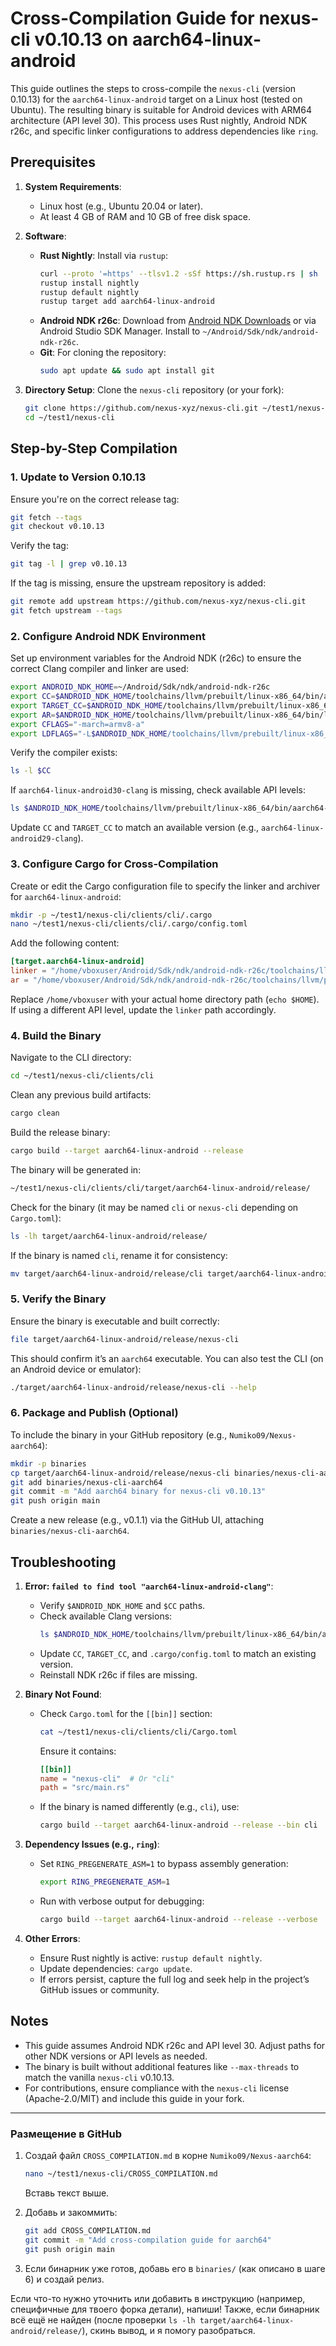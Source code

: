# Cross-Compilation Guide for nexus-cli v0.10.13 on aarch64-linux-android

This guide outlines the steps to cross-compile the `nexus-cli` (version 0.10.13) for the `aarch64-linux-android` target on a Linux host (tested on Ubuntu). The resulting binary is suitable for Android devices with ARM64 architecture (API level 30). This process uses Rust nightly, Android NDK r26c, and specific linker configurations to address dependencies like `ring`.

## Prerequisites

1. **System Requirements**:
   - Linux host (e.g., Ubuntu 20.04 or later).
   - At least 4 GB of RAM and 10 GB of free disk space.

2. **Software**:
   - **Rust Nightly**: Install via `rustup`:
     ```bash
     curl --proto '=https' --tlsv1.2 -sSf https://sh.rustup.rs | sh
     rustup install nightly
     rustup default nightly
     rustup target add aarch64-linux-android
     ```
   - **Android NDK r26c**: Download from [Android NDK Downloads](https://developer.android.com/ndk/downloads) or via Android Studio SDK Manager. Install to `~/Android/Sdk/ndk/android-ndk-r26c`.
   - **Git**: For cloning the repository:
     ```bash
     sudo apt update && sudo apt install git
     ```

3. **Directory Setup**:
   Clone the `nexus-cli` repository (or your fork):
   ```bash
   git clone https://github.com/nexus-xyz/nexus-cli.git ~/test1/nexus-cli
   cd ~/test1/nexus-cli
   ```

## Step-by-Step Compilation

### 1. Update to Version 0.10.13
Ensure you're on the correct release tag:
```bash
git fetch --tags
git checkout v0.10.13
```
Verify the tag:
```bash
git tag -l | grep v0.10.13
```

If the tag is missing, ensure the upstream repository is added:
```bash
git remote add upstream https://github.com/nexus-xyz/nexus-cli.git
git fetch upstream --tags
```

### 2. Configure Android NDK Environment
Set up environment variables for the Android NDK (r26c) to ensure the correct Clang compiler and linker are used:
```bash
export ANDROID_NDK_HOME=~/Android/Sdk/ndk/android-ndk-r26c
export CC=$ANDROID_NDK_HOME/toolchains/llvm/prebuilt/linux-x86_64/bin/aarch64-linux-android30-clang
export TARGET_CC=$ANDROID_NDK_HOME/toolchains/llvm/prebuilt/linux-x86_64/bin/aarch64-linux-android30-clang
export AR=$ANDROID_NDK_HOME/toolchains/llvm/prebuilt/linux-x86_64/bin/llvm-ar
export CFLAGS="-march=armv8-a"
export LDFLAGS="-L$ANDROID_NDK_HOME/toolchains/llvm/prebuilt/linux-x86_64/lib"
```

Verify the compiler exists:
```bash
ls -l $CC
```
If `aarch64-linux-android30-clang` is missing, check available API levels:
```bash
ls $ANDROID_NDK_HOME/toolchains/llvm/prebuilt/linux-x86_64/bin/aarch64-linux-android*
```
Update `CC` and `TARGET_CC` to match an available version (e.g., `aarch64-linux-android29-clang`).

### 3. Configure Cargo for Cross-Compilation
Create or edit the Cargo configuration file to specify the linker and archiver for `aarch64-linux-android`:
```bash
mkdir -p ~/test1/nexus-cli/clients/cli/.cargo
nano ~/test1/nexus-cli/clients/cli/.cargo/config.toml
```

Add the following content:
```toml
[target.aarch64-linux-android]
linker = "/home/vboxuser/Android/Sdk/ndk/android-ndk-r26c/toolchains/llvm/prebuilt/linux-x86_64/bin/aarch64-linux-android30-clang"
ar = "/home/vboxuser/Android/Sdk/ndk/android-ndk-r26c/toolchains/llvm/prebuilt/linux-x86_64/bin/llvm-ar"
```

Replace `/home/vboxuser` with your actual home directory path (`echo $HOME`). If using a different API level, update the `linker` path accordingly.

### 4. Build the Binary
Navigate to the CLI directory:
```bash
cd ~/test1/nexus-cli/clients/cli
```

Clean any previous build artifacts:
```bash
cargo clean
```

Build the release binary:
```bash
cargo build --target aarch64-linux-android --release
```

The binary will be generated in:
```bash
~/test1/nexus-cli/clients/cli/target/aarch64-linux-android/release/
```

Check for the binary (it may be named `cli` or `nexus-cli` depending on `Cargo.toml`):
```bash
ls -lh target/aarch64-linux-android/release/
```

If the binary is named `cli`, rename it for consistency:
```bash
mv target/aarch64-linux-android/release/cli target/aarch64-linux-android/release/nexus-cli
```

### 5. Verify the Binary
Ensure the binary is executable and built correctly:
```bash
file target/aarch64-linux-android/release/nexus-cli
```
This should confirm it’s an `aarch64` executable. You can also test the CLI (on an Android device or emulator):
```bash
./target/aarch64-linux-android/release/nexus-cli --help
```

### 6. Package and Publish (Optional)
To include the binary in your GitHub repository (e.g., `Numiko09/Nexus-aarch64`):
```bash
mkdir -p binaries
cp target/aarch64-linux-android/release/nexus-cli binaries/nexus-cli-aarch64
git add binaries/nexus-cli-aarch64
git commit -m "Add aarch64 binary for nexus-cli v0.10.13"
git push origin main
```

Create a new release (e.g., v0.1.1) via the GitHub UI, attaching `binaries/nexus-cli-aarch64`.

## Troubleshooting

1. **Error: `failed to find tool "aarch64-linux-android-clang"`**:
   - Verify `$ANDROID_NDK_HOME` and `$CC` paths.
   - Check available Clang versions:
     ```bash
     ls $ANDROID_NDK_HOME/toolchains/llvm/prebuilt/linux-x86_64/bin/aarch64-linux-android*
     ```
   - Update `CC`, `TARGET_CC`, and `.cargo/config.toml` to match an existing version.
   - Reinstall NDK r26c if files are missing.

2. **Binary Not Found**:
   - Check `Cargo.toml` for the `[[bin]]` section:
     ```bash
     cat ~/test1/nexus-cli/clients/cli/Cargo.toml
     ```
     Ensure it contains:
     ```toml
     [[bin]]
     name = "nexus-cli"  # Or "cli"
     path = "src/main.rs"
     ```
   - If the binary is named differently (e.g., `cli`), use:
     ```bash
     cargo build --target aarch64-linux-android --release --bin cli
     ```

3. **Dependency Issues (e.g., `ring`)**:
   - Set `RING_PREGENERATE_ASM=1` to bypass assembly generation:
     ```bash
     export RING_PREGENERATE_ASM=1
     ```
   - Run with verbose output for debugging:
     ```bash
     cargo build --target aarch64-linux-android --release --verbose
     ```

4. **Other Errors**:
   - Ensure Rust nightly is active: `rustup default nightly`.
   - Update dependencies: `cargo update`.
   - If errors persist, capture the full log and seek help in the project’s GitHub issues or community.

## Notes
- This guide assumes Android NDK r26c and API level 30. Adjust paths for other NDK versions or API levels as needed.
- The binary is built without additional features like `--max-threads` to match the vanilla `nexus-cli` v0.10.13.
- For contributions, ensure compliance with the `nexus-cli` license (Apache-2.0/MIT) and include this guide in your fork.

---

### Размещение в GitHub
1. Создай файл `CROSS_COMPILATION.md` в корне `Numiko09/Nexus-aarch64`:
   ```bash
   nano ~/test1/nexus-cli/CROSS_COMPILATION.md
   ```
   Вставь текст выше.

2. Добавь и закоммить:
   ```bash
   git add CROSS_COMPILATION.md
   git commit -m "Add cross-compilation guide for aarch64"
   git push origin main
   ```

3. Если бинарник уже готов, добавь его в `binaries/` (как описано в шаге 6) и создай релиз.

Если что-то нужно уточнить или добавить в инструкцию (например, специфичные для твоего форка детали), напиши! Также, если бинарник всё ещё не найден (после проверки `ls -lh target/aarch64-linux-android/release/`), скинь вывод, и я помогу разобраться.
